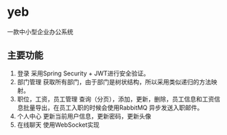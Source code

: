 # yeb
一款中小型企业办公系统
## 主要功能
  1. 登录   采用Spring Security + JWT进行安全验证。
  2. 部门管理  获取所有部门，由于部门是树状结构，所以采用类似递归的方法映射。
  3. 职位，工资，员工管理    查询（分页），添加，更新，删除，员工信息和工资信息批量导出，在员工入职的时候会使用RabbitMQ 异步发送入职邮件。
  4. 个人中心  更新当前用户信息，更新密码，更新头像
  5. 在线聊天  使用WebSocket实现

